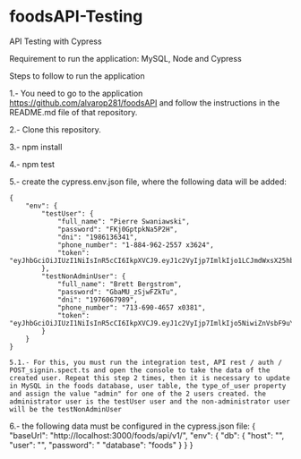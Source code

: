 # foodsAPI-Testing
API Testing with Cypress

Requirement to run the application: MySQL, Node and Cypress

Steps to follow to run the application

1.- You need to go to the application https://github.com/alvarop281/foodsAPI and follow the instructions in the README.md file of that repository.

2.- Clone this repository.

3.- npm install

4.- npm test

5.- create the cypress.env.json file, where the following data will be added:

    {
        "env": {
            "testUser": {
                "full_name": "Pierre Swaniawski",
                "password": "FKj0GptpkNa5P2H",
                "dni": "1986136341",
                "phone_number": "1-884-962-2557 x3624",
                "token": "eyJhbGciOiJIUzI1NiIsInR5cCI6IkpXVCJ9.eyJ1c2VyIjp7ImlkIjo1LCJmdWxsX25hbWUiOiJQaWVycmUgU3dhbmlhd3NraSIsImRuaSI6IjE5ODYxMzYzNDEiLCJwaG9uZV9udW1iZXIiOiIxLTg4NC05NjItMjU1NyB4MzYyNCJ9LCJpYXQiOjE2NDA5NzczNzgsImV4cCI6MTY0MzY1NTc3OH0.FgbDnkgdOqVlX6T8Dz6gUc0uNm6XIyel8ZXlDI7xSnM"
            },
            "testNonAdminUser": {
                "full_name": "Brett Bergstrom",
                "password": "GbaMU_zSjwFZkTu",
                "dni": "1976067989",
                "phone_number": "713-690-4657 x0381",
                "token": "eyJhbGciOiJIUzI1NiIsInR5cCI6IkpXVCJ9.eyJ1c2VyIjp7ImlkIjo5NiwiZnVsbF9uYW1lIjoiQnJldHQgQmVyZ3N0cm9tIiwiZG5pIjoiMTk3NjA2Nzk4OSIsInBob25lX251bWJlciI6IjcxMy02OTAtNDY1NyB4MDM4MSJ9LCJpYXQiOjE2NDExNTYwMTEsImV4cCI6MTY0MzgzNDQxMX0.JN9hqqAjkjMDDVu_Dwb5Eah814xGRBZZmNZmtpvG9gw"
            }
        }
    }

    5.1.- For this, you must run the integration test, API rest / auth / POST_signin.spect.ts and open the console to take the data of the created user. Repeat this step 2 times, then it is necessary to update in MySQL in the foods database, user table, the type_of_user property and assign the value "admin" for one of the 2 users created. the administrator user is the testUser user and the non-administrator user will be the testNonAdminUser

6.- the following data must be configured in the cypress.json file:
    {
        "baseUrl": "http://localhost:3000/foods/api/v1/",
        "env": {
            "db": {
                "host": "",
                "user": "",
                "password": "
                "database": "foods"
            }
        }
    }